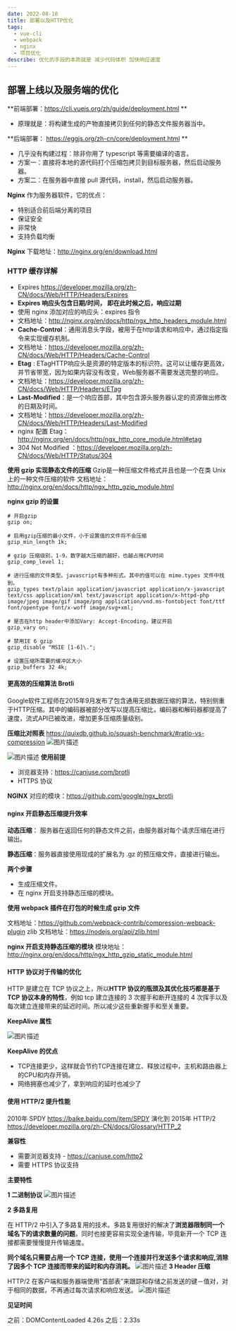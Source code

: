 ```yaml
---
date: 2022-08-10
title: 部署以及HTTP优化
tags:
  - vue-cli
  - webpack
  - nginx
  - 项目优化
describe: 优化的手段的本质就是 减少代码体积 加快响应速度
---
```




## 部署上线以及服务端的优化

**前端部署：https://cli.vuejs.org/zh/guide/deployment.html **

- 原理就是：将构建生成的产物直接拷贝到任何的静态文件服务器当中。

**后端部署： https://eggjs.org/zh-cn/core/deployment.html **

- 几乎没有构建过程：除非你用了 typescript 等需要编译的语言。
- 方案一：直接将本地的源代码打个压缩包拷贝到目标服务器，然后启动服务器。
- 方案二：在服务器中直接 pull 源代码，install，然后启动服务器。

**Nginx** 作为服务器软件，它的优点：

- 特别适合前后端分离的项目
- 保证安全
- 非常快
- 支持负载均衡

**Nginx** 下载地址：http://nginx.org/en/download.html



### HTTP 缓存详解

- Expires https://developer.mozilla.org/zh-CN/docs/Web/HTTP/Headers/Expires
- **Expires 响应头包含日期/时间， 即在此时候之后，响应过期**
- 使用 nginx 添加对应的响应头：expires 指令
- 文档地址：http://nginx.org/en/docs/http/ngx_http_headers_module.html
- **Cache-Control**：通用消息头字段，被用于在http请求和响应中，通过指定指令来实现缓存机制。
- 文档地址：https://developer.mozilla.org/zh-CN/docs/Web/HTTP/Headers/Cache-Control
- **Etag** : ETagHTTP响应头是资源的特定版本的标识符。这可以让缓存更高效，并节省带宽，因为如果内容没有改变，Web服务器不需要发送完整的响应。
- 文档地址：https://developer.mozilla.org/zh-CN/docs/Web/HTTP/Headers/ETag
- **Last-Modified**：是一个响应首部，其中包含源头服务器认定的资源做出修改的日期及时间。
- 文档地址：https://developer.mozilla.org/zh-CN/docs/Web/HTTP/Headers/Last-Modified
- nginx 配置 Etag：http://nginx.org/en/docs/http/ngx_http_core_module.html#etag
- 304 Not Modified ：https://developer.mozilla.org/zh-CN/docs/Web/HTTP/Status/304

**使用 gzip 实现静态文件的压缩**
Gzip是一种压缩文件格式并且也是一个在类 Unix 上的一种文件压缩的软件
文档地址：http://nginx.org/en/docs/http/ngx_http_gzip_module.html

**nginx gzip 的设置**

```
# 开启gzip
gzip on;

# 启用gzip压缩的最小文件，小于设置值的文件将不会压缩
gzip_min_length 1k;

# gzip 压缩级别，1-9，数字越大压缩的越好，也越占用CPU时间
gzip_comp_level 1;

# 进行压缩的文件类型。javascript有多种形式。其中的值可以在 mime.types 文件中找到。
gzip_types text/plain application/javascript application/x-javascript text/css application/xml text/javascript application/x-httpd-php image/jpeg image/gif image/png application/vnd.ms-fontobject font/ttf font/opentype font/x-woff image/svg+xml;

# 是否在http header中添加Vary: Accept-Encoding，建议开启
gzip_vary on;

# 禁用IE 6 gzip
gzip_disable "MSIE [1-6]\.";

# 设置压缩所需要的缓冲区大小     
gzip_buffers 32 4k;

```

#### 更高效的压缩算法 Brotli

Google软件工程师在2015年9月发布了包含通用无损数据压缩的算法，特别侧重于HTTP压缩。其中的编码器被部分改写以提高压缩比，编码器和解码器都提高了速度，流式API已被改进，增加更多压缩质量级别。

**压缩比对照表**
https://quixdb.github.io/squash-benchmark/#ratio-vs-compression
![图片描述](https://oss.filway.cn/filway-blog/609755e509682ac322700566.jpg)

![图片描述](https://img.mukewang.com/wiki/609755f609d03fb922740680.jpg)
**使用前提**

- 浏览器支持：https://caniuse.com/brotli
- HTTPS 协议

**NGINX** 对应的模块：https://github.com/google/ngx_brotli

#### nginx 开启静态压缩提升效率

**动态压缩**： 服务器在返回任何的静态文件之前，由服务器对每个请求压缩在进行输出。

**静态压缩**：服务器直接使用现成的扩展名为 .gz 的预压缩文件，直接进行输出。

**两个步骤**

- 生成压缩文件。
- 在 nginx 开启支持静态压缩的模块。

**使用 webpack 插件在打包的时候生成 gzip 文件**

文档地址：https://github.com/webpack-contrib/compression-webpack-plugin
zlib 文档地址：https://nodejs.org/api/zlib.html

**nginx 开启支持静态压缩的模块**
模块地址：http://nginx.org/en/docs/http/ngx_http_gzip_static_module.html

#### HTTP 协议对于传输的优化

HTTP 是建立在 TCP 协议之上，所以**HTTP 协议的瓶颈及其优化技巧都是基于 TCP 协议本身的特性**，例如 tcp 建立连接的 3 次握手和断开连接的 4 次挥手以及每次建立连接带来的延迟时间。所以减少这些重新握手和至关重要。

**KeepAlive 属性**

![图片描述](https://oss.filway.cn/filway-blog/6097560a0917bad916041192.jpg)

**KeepAlive 的优点**

- TCP连接更少，这样就会节约TCP连接在建立、释放过程中，主机和路由器上的CPU和内存开销。
- 网络拥塞也减少了，拿到响应的延时也减少了

#### 使用 HTTP/2 提升性能

2010年 SPDY https://baike.baidu.com/item/SPDY 演化到
2015年 HTTP/2 https://developer.mozilla.org/zh-CN/docs/Glossary/HTTP_2

**兼容性**

- 需要浏览器支持 - https://caniuse.com/http2
- 需要 HTTPS 协议支持

**主要特性**

**1 二进制协议**
![图片描述](https://oss.filway.cn/filway-blog/6097561d0976a2c519940826.jpg)

**2 多路复用**

在 HTTP/2 中引入了多路复用的技术。多路复用很好的解决了**浏览器限制同一个域名下的请求数量的问题**，同时也接更容易实现全速传输，毕竟新开一个 TCP 连接都需要慢慢提升传输速度。

**同个域名只需要占用一个 TCP 连接，使用一个连接并行发送多个请求和响应,消除了因多个 TCP 连接而带来的延时和内存消耗。**
![图片描述](https://oss.filway.cn/filway-blog/6097562c097d32db07450358.jpg)
**3 Header 压缩**

HTTP/2 在客户端和服务器端使用“首部表”来跟踪和存储之前发送的键－值对，对于相同的数据，不再通过每次请求和响应发送。
![图片描述](https://oss.filway.cn/filway-blog/6097561d0976a2c519940826-20220810193852829.jpg)

**见证时间**

之前：DOMContentLoaded 4.26s
之后：2.33s